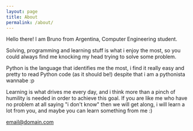```yaml
---
layout: page
title: About
permalink: /about/
---
```


Hello there! I am Bruno from Argentina, Computer Engineering student.

Solving, programming and learning stuff is what i enjoy the most, so you could always find me knocking my head trying to solve some problem.

Python is the language that identifies me the most, i find it really easy and pretty to read Python code (as it should be!) despite that i am a pythonista wannabe :p

Learning is what drives me every day, and i think more than a pinch of humility is needed in order to achieve this goal. If you are like me who have no problem at all saying "i don't know" then we will get along, i will learn a lot from you, and maybe you can learn something from me :)

[email@domain.com](mailto:brunoelottero@gmail.com)
